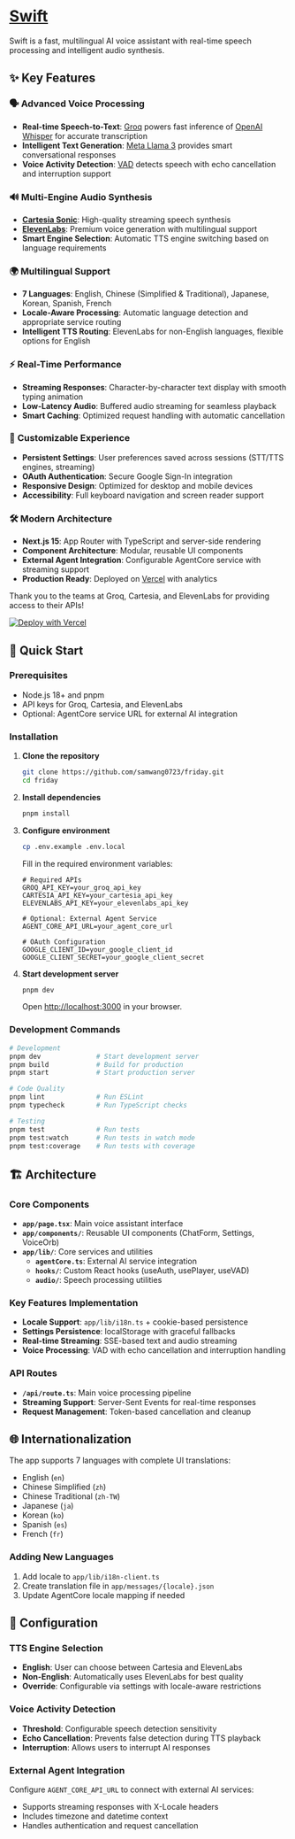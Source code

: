 # [Swift](https://swift-ai.vercel.app)

Swift is a fast, multilingual AI voice assistant with real-time speech processing and intelligent audio synthesis.

## ✨ Key Features

### 🗣️ **Advanced Voice Processing**
- **Real-time Speech-to-Text**: [Groq](https://groq.com) powers fast inference of [OpenAI Whisper](https://github.com/openai/whisper) for accurate transcription
- **Intelligent Text Generation**: [Meta Llama 3](https://llama.meta.com/llama3/) provides smart conversational responses
- **Voice Activity Detection**: [VAD](https://www.vad.ricky0123.com/) detects speech with echo cancellation and interruption support

### 🔊 **Multi-Engine Audio Synthesis**
- **[Cartesia Sonic](https://cartesia.ai/sonic)**: High-quality streaming speech synthesis
- **[ElevenLabs](https://elevenlabs.io)**: Premium voice generation with multilingual support
- **Smart Engine Selection**: Automatic TTS engine switching based on language requirements

### 🌍 **Multilingual Support**
- **7 Languages**: English, Chinese (Simplified & Traditional), Japanese, Korean, Spanish, French
- **Locale-Aware Processing**: Automatic language detection and appropriate service routing
- **Intelligent TTS Routing**: ElevenLabs for non-English languages, flexible options for English

### ⚡ **Real-Time Performance**
- **Streaming Responses**: Character-by-character text display with smooth typing animation
- **Low-Latency Audio**: Buffered audio streaming for seamless playback
- **Smart Caching**: Optimized request handling with automatic cancellation

### 🔧 **Customizable Experience**
- **Persistent Settings**: User preferences saved across sessions (STT/TTS engines, streaming)
- **OAuth Authentication**: Secure Google Sign-In integration
- **Responsive Design**: Optimized for desktop and mobile devices
- **Accessibility**: Full keyboard navigation and screen reader support

### 🛠️ **Modern Architecture**
- **Next.js 15**: App Router with TypeScript and server-side rendering
- **Component Architecture**: Modular, reusable UI components
- **External Agent Integration**: Configurable AgentCore service with streaming support
- **Production Ready**: Deployed on [Vercel](https://vercel.com) with analytics

Thank you to the teams at Groq, Cartesia, and ElevenLabs for providing access to their APIs!

[![Deploy with Vercel](https://vercel.com/button)](https://vercel.com/new/clone?repository-url=https%3A%2F%2Fgithub.com%2Fai-ng%2Fswift&env=GROQ_API_KEY,CARTESIA_API_KEY&envDescription=Groq%20and%20Cartesia's%20APIs%20are%20used%20for%20transcription%2C%20text%20generation%2C%20and%20speech%20synthesis.&project-name=swift&repository-name=swift&demo-title=Swift&demo-description=A%20fast%2C%20open-source%20voice%20assistant%20powered%20by%20Groq%2C%20Cartesia%2C%20and%20Vercel.&demo-url=https%3A%2F%2Fswift-ai.vercel.app&demo-image=https%3A%2F%2Fswift-ai.vercel.app%2Fopengraph-image.png)

## 🚀 Quick Start

### Prerequisites
- Node.js 18+ and pnpm
- API keys for Groq, Cartesia, and ElevenLabs
- Optional: AgentCore service URL for external AI integration

### Installation

1. **Clone the repository**
   ```bash
   git clone https://github.com/samwang0723/friday.git
   cd friday
   ```

2. **Install dependencies**
   ```bash
   pnpm install
   ```

3. **Configure environment**
   ```bash
   cp .env.example .env.local
   ```
   
   Fill in the required environment variables:
   ```env
   # Required APIs
   GROQ_API_KEY=your_groq_api_key
   CARTESIA_API_KEY=your_cartesia_api_key
   ELEVENLABS_API_KEY=your_elevenlabs_api_key
   
   # Optional: External Agent Service
   AGENT_CORE_API_URL=your_agent_core_url
   
   # OAuth Configuration
   GOOGLE_CLIENT_ID=your_google_client_id
   GOOGLE_CLIENT_SECRET=your_google_client_secret
   ```

4. **Start development server**
   ```bash
   pnpm dev
   ```

   Open [http://localhost:3000](http://localhost:3000) in your browser.

### Development Commands

```bash
# Development
pnpm dev              # Start development server
pnpm build            # Build for production
pnpm start            # Start production server

# Code Quality
pnpm lint             # Run ESLint
pnpm typecheck        # Run TypeScript checks

# Testing
pnpm test             # Run tests
pnpm test:watch       # Run tests in watch mode
pnpm test:coverage    # Run tests with coverage
```

## 🏗️ Architecture

### Core Components
- **`app/page.tsx`**: Main voice assistant interface
- **`app/components/`**: Reusable UI components (ChatForm, Settings, VoiceOrb)
- **`app/lib/`**: Core services and utilities
  - **`agentCore.ts`**: External AI service integration
  - **`hooks/`**: Custom React hooks (useAuth, usePlayer, useVAD)
  - **`audio/`**: Speech processing utilities

### Key Features Implementation
- **Locale Support**: `app/lib/i18n.ts` + cookie-based persistence
- **Settings Persistence**: localStorage with graceful fallbacks
- **Real-time Streaming**: SSE-based text and audio streaming
- **Voice Processing**: VAD with echo cancellation and interruption handling

### API Routes
- **`/api/route.ts`**: Main voice processing pipeline
- **Streaming Support**: Server-Sent Events for real-time responses
- **Request Management**: Token-based cancellation and cleanup

## 🌐 Internationalization

The app supports 7 languages with complete UI translations:
- English (`en`)
- Chinese Simplified (`zh`) 
- Chinese Traditional (`zh-TW`)
- Japanese (`ja`)
- Korean (`ko`)
- Spanish (`es`)
- French (`fr`)

### Adding New Languages
1. Add locale to `app/lib/i18n-client.ts`
2. Create translation file in `app/messages/{locale}.json`
3. Update AgentCore locale mapping if needed

## 🔧 Configuration

### TTS Engine Selection
- **English**: User can choose between Cartesia and ElevenLabs
- **Non-English**: Automatically uses ElevenLabs for best quality
- **Override**: Configurable via settings with locale-aware restrictions

### Voice Activity Detection
- **Threshold**: Configurable speech detection sensitivity
- **Echo Cancellation**: Prevents false detection during TTS playback
- **Interruption**: Allows users to interrupt AI responses

### External Agent Integration
Configure `AGENT_CORE_API_URL` to connect with external AI services:
- Supports streaming responses with X-Locale headers
- Includes timezone and datetime context
- Handles authentication and request cancellation
